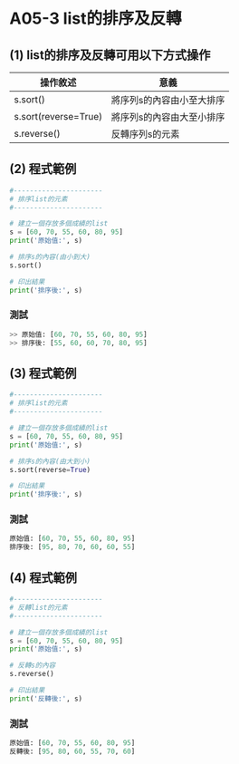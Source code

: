 # A05-3 list的排序及反轉


## (1) list的排序及反轉可用以下方式操作

| 操作敘述 | 意義 |
|---------|------|
| s.sort() | 將序列s的內容由小至大排序 |
| s.sort(reverse=True) | 將序列s的內容由大至小排序 |
| s.reverse() | 反轉序列s的元素 |


## (2) 程式範例
``` python
#----------------------
# 排序list的元素
#----------------------

# 建立一個存放多個成績的list
s = [60, 70, 55, 60, 80, 95]
print('原始值:', s)

# 排序s的內容(由小到大)
s.sort()

# 印出結果
print('排序後:', s)
```

### 測試
``` python
>> 原始值: [60, 70, 55, 60, 80, 95]
>> 排序後: [55, 60, 60, 70, 80, 95]
```


## (3) 程式範例
``` python
#----------------------
# 排序list的元素
#----------------------

# 建立一個存放多個成績的list
s = [60, 70, 55, 60, 80, 95]
print('原始值:', s)

# 排序s的內容(由大到小)
s.sort(reverse=True)

# 印出結果
print('排序後:', s)
```

### 測試
``` python
原始值: [60, 70, 55, 60, 80, 95]
排序後: [95, 80, 70, 60, 60, 55]
```

## (4) 程式範例
``` python
#----------------------
# 反轉list的元素
#----------------------

# 建立一個存放多個成績的list
s = [60, 70, 55, 60, 80, 95]
print('原始值:', s)

# 反轉s的內容
s.reverse()

# 印出結果
print('反轉後:', s)
```

### 測試
``` python
原始值: [60, 70, 55, 60, 80, 95]
反轉後: [95, 80, 60, 55, 70, 60]
```
